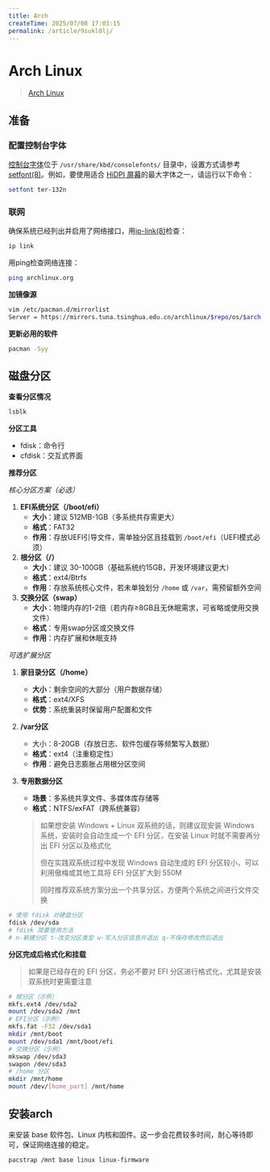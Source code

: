 ```yaml
---
title: Arch
createTime: 2025/07/08 17:03:15
permalink: /article/9sukl0lj/
---
```

# Arch Linux

> [Arch Linux](https://archlinux.org/)

## 准备

### 配置控制台字体

[控制台字体](https://wiki.archlinuxcn.org/wiki/Linux_console#字体)位于 `/usr/share/kbd/consolefonts/` 目录中，设置方式请参考 [setfont(8)](https://man.archlinux.org/man/setfont.8)。例如，要使用适合 [HiDPI 屏幕](https://wiki.archlinuxcn.org/wiki/HiDPI#Linux_console_(tty))的最大字体之一，请运行以下命令：

```bash
setfont ter-132n
```

### 联网

确保系统已经列出并启用了网络接口，用[ip-link(8)](https://man.archlinux.org/man/ip-link.8)检查：

```bash
ip link
```

用ping检查网络连接：

```bash
ping archlinux.org
```

**加镜像源**

```bash
vim /etc/pacman.d/mirrorlist
Server = https://mirrors.tuna.tsinghua.edu.cn/archlinux/$repo/os/$arch
```

**更新必用的软件**

```bash
pacman -Syy
```

## 磁盘分区

**查看分区情况**

```bash
lsblk
```

**分区工具**

- fdisk：命令行
- cfdisk：交互式界面

**推荐分区**

*核心分区方案（必选）*

1. **EFI系统分区（/boot/efi）**
   - **大小**：建议 512MB-1GB（多系统共存需更大）
   - **格式**：FAT32
   - **作用**：存放UEFI引导文件，需单独分区且挂载到 `/boot/efi`（UEFI模式必须）
2. **根分区（/）**
   - **大小**：建议 30-100GB（基础系统约15GB，开发环境建议更大）
   - **格式**：ext4/Btrfs
   - **作用**：存放系统核心文件，若未单独划分 `/home` 或 `/var`，需预留额外空间
3. **交换分区（swap）**
   - **大小**：物理内存的1-2倍（若内存≥8GB且无休眠需求，可省略或使用交换文件）
   - **格式**：专用swap分区或交换文件
   - **作用**：内存扩展和休眠支持

*可选扩展分区*

1. **家目录分区（/home）**

   - **大小**：剩余空间的大部分（用户数据存储）
   - **格式**：ext4/XFS
   - **优势**：系统重装时保留用户配置和文件

2. **/var分区**

   - 大小：8-20GB（存放日志、软件包缓存等频繁写入数据）
   - **格式**：ext4（注重稳定性）
   - **作用**：避免日志膨胀占用根分区空间

3. **专用数据分区**

   - **场景**：多系统共享文件、多媒体库存储等
   - **格式**：NTFS/exFAT（跨系统兼容）

   > 如果想安装 Windows + Linux 双系统的话，则建议现安装 Windows 系统，安装时会自动生成一个 EFI 分区，在安装 Linux 时就不需要再分出 EFI 分区以及格式化
   >
   > 但在实践双系统过程中发现 Windows 自动生成的 EFI 分区较小，可以利用傲梅或其他工具将 EFI 分区扩大到 550M
   >
   > 同时推荐双系统方案分出一个共享分区，方便两个系统之间进行文件交换

```bash
# 使用 fdisk 对硬盘分区
fdisk /dev/sda
# fdisk 简要使用方法
# n-新建分区 t-改变分区类型 w-写入分区信息并退出 q-不保存修改然后退出
```

**分区完成后格式化和挂载**

> 如果是已经存在的 EFI 分区，务必不要对 EFI 分区进行格式化，尤其是安装双系统时更需要注意

```bash
# 根分区（示例）
mkfs.ext4 /dev/sda2  
mount /dev/sda2 /mnt  
# EFI分区（示例）
mkfs.fat -F32 /dev/sda1  
mkdir /mnt/boot
mount /dev/sda1 /mnt/boot/efi  
# 交换分区（示例）
mkswap /dev/sda3  
swapon /dev/sda3
# /home 分区
mkdir /mnt/home
mount /dev/[home_part] /mnt/home
```

## 安装arch

来安装 base 软件包、Linux 内核和固件。这一步会花费较多时间，耐心等待即可，保证网络连接的稳定。

```bash
pacstrap /mnt base linux linux-firmware
```

